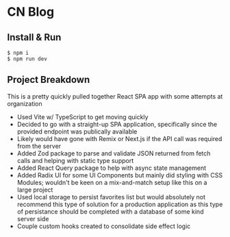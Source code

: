 # CN Blog

## Install & Run

```shell
$ npm i
$ npm run dev
```

## Project Breakdown

This is a pretty quickly pulled together React SPA app with some attempts at organization

- Used Vite w/ TypeScript to get moving quickly
- Decided to go with a straight-up SPA application, specifically since the provided endpoint was publically available
- Likely would have gone with Remix or Next.js if the API call was required from the server
- Added Zod package to parse and validate JSON returned from fetch calls and helping with static type support
- Added React Query package to help with async state management
- Added Radix UI for some UI Components but mainly did styling with CSS Modules; wouldn't be keen on a mix-and-match setup like this on a large project
- Used local storage to persist favorites list but would absolutely not recommend this type of solution for a production application as this type of persistance should be completed with a database of some kind server side
- Couple custom hooks created to consolidate side effect logic
